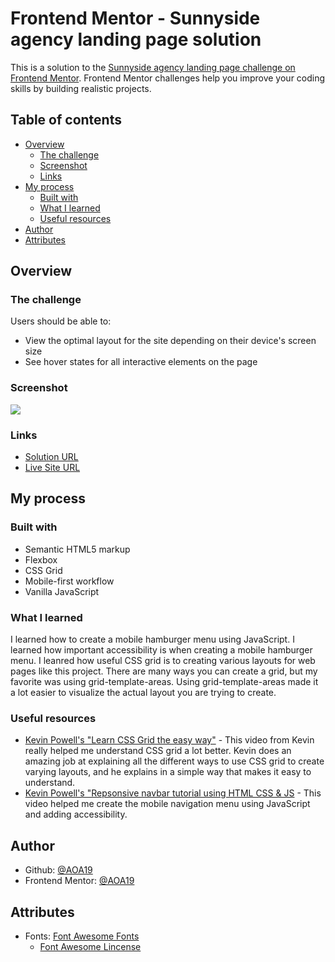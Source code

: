 # Frontend Mentor - Sunnyside agency landing page solution

This is a solution to the [Sunnyside agency landing page challenge on Frontend Mentor](https://www.frontendmentor.io/challenges/sunnyside-agency-landing-page-7yVs3B6ef). Frontend Mentor challenges help you improve your coding skills by building realistic projects.

## Table of contents

- [Overview](#overview)
  - [The challenge](#the-challenge)
  - [Screenshot](#screenshot)
  - [Links](#links)
- [My process](#my-process)
  - [Built with](#built-with)
  - [What I learned](#what-i-learned)
  - [Useful resources](#useful-resources)
- [Author](#author)
- [Attributes](#attributes)

## Overview

### The challenge

Users should be able to:

- View the optimal layout for the site depending on their device's screen size
- See hover states for all interactive elements on the page

### Screenshot

![](Screenshot/Sunnyside-Desktop-Screenshot.png)


### Links

- [Solution URL](https://github.com/AOA19/SunnysideAgencyLandingPage.git)
- [Live Site URL](https://aoa19.github.io/SunnysideAgencyLandingPage/)

## My process

### Built with

- Semantic HTML5 markup
- Flexbox
- CSS Grid
- Mobile-first workflow
- Vanilla JavaScript

### What I learned

I learned how to create a mobile hamburger menu using JavaScript. I learned how important accessibility is when creating a mobile hamburger menu. I leanred how useful CSS grid is to creating various layouts for web pages like this project. There are many ways you can create a grid, but my favorite was using grid-template-areas. Using grid-template-areas made it a lot easier to visualize the actual layout you are trying to create.

### Useful resources

- [Kevin Powell's "Learn CSS Grid the easy way"](https://www.youtube.com/watch?v=rg7Fvvl3taU) - This video from Kevin really helped me understand CSS grid a lot better. Kevin does an amazing job at explaining all the different ways to use CSS grid to create varying layouts, and he explains in a simple way that makes it easy to understand.
- [Kevin Powell's "Repsonsive navbar tutorial using HTML CSS & JS](https://www.youtube.com/watch?v=HbBMp6yUXO0&t=2327s) - This video helped me create the mobile navigation menu using JavaScript and adding accessibility.

## Author

- Github: [@AOA19](https://github.com/AOA19)
- Frontend Mentor: [@AOA19](https://www.frontendmentor.io/profile/AOA19)


## Attributes

- Fonts: [Font Awesome Fonts](https://fontawesome.com/)
  - [Font Awesome Lincense](https://fontawesome.com/license)
